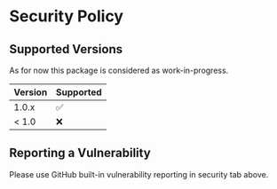 # Security Policy

## Supported Versions

As for now this package is considered as work-in-progress.

| Version | Supported          |
| ------- | ------------------ |
| 1.0.x   | :white_check_mark: |
| < 1.0   | :x:                |

## Reporting a Vulnerability

Please use GitHub built-in vulnerability reporting in security tab above.
